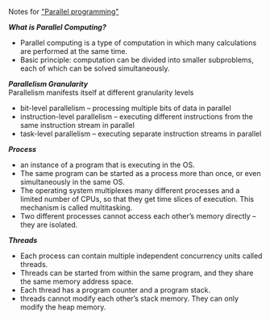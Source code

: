 Notes for ["Parallel programming"](https://www.coursera.org/learn/parprog1)

___What is Parallel Computing?___  
  *  Parallel computing is a type of computation in which many calculations are performed at the same time.  
  *  Basic principle: computation can be divided into smaller subproblems, each of which can be solved simultaneously.  

___Parallelism Granularity___  
Parallelism manifests itself at different granularity levels
  *  bit-level parallelism – processing multiple bits of data in parallel
  *  instruction-level parallelism – executing different instructions from the same instruction stream in parallel
  *  task-level parallelism – executing separate instruction streams in parallel

___Process___  
  *  an instance of a program that is executing in the OS.
  *  The same program can be started as a process more than once, or even simultaneously in the same OS. 
  *  The operating system multiplexes many different processes and a limited number of CPUs, so that they get time slices of execution. This mechanism is called multitasking.
  *  Two different processes cannot access each other’s memory directly – they are isolated.
  
___Threads___  
  *  Each process can contain multiple independent concurrency units called threads.
  *  Threads can be started from within the same program, and they share the same memory address space.
  *  Each thread has a program counter and a program stack.
  *  threads cannot modify each other’s stack memory. They can only modify the heap memory.
